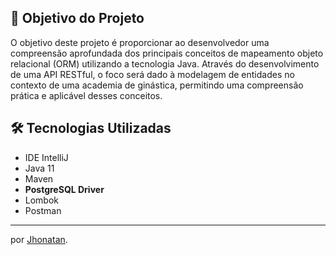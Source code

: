 
<h2>🎯 Objetivo do Projeto</h2>
<p>O objetivo deste projeto é proporcionar ao desenvolvedor uma compreensão aprofundada dos principais conceitos de mapeamento objeto relacional (ORM) utilizando a tecnologia Java. Através do desenvolvimento de uma API RESTful, o foco será dado à modelagem de entidades no contexto de uma academia de ginástica, permitindo uma compreensão prática e aplicável desses conceitos.

<h2>🛠 Tecnologias Utilizadas</h2>

<ul>
    <li>IDE IntelliJ</li>
    <li>Java 11</li>
    <li>Maven</li>
    <li><strong>PostgreSQL Driver</strong></li>
    <li>Lombok</li>
    <li>Postman</li>
</ul>

---

por [Jhonatan](https://github.com/Jh0wjso "Jhonatan").
